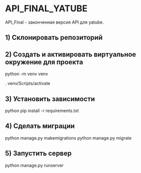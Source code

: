 # API_FINAL_YATUBE

API_Final - законченная версия API для yatube. 


## 1) Склонировать репозиторий
## 2) Создать и активировать виртуальное окружение для проекта

python -m venv venv

. venv/Scripts/activate

## 3) Установить зависимости
python pip install -r requirements.txt

## 4) Сделать миграции
python manage.py makemigrations
python manage.py migrate

## 5) Запустить сервер
python manage.py runserver